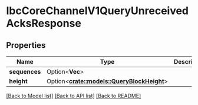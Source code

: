 # IbcCoreChannelV1QueryUnreceivedAcksResponse

## Properties

Name | Type | Description | Notes
------------ | ------------- | ------------- | -------------
**sequences** | Option<**Vec<String>**> |  | [optional]
**height** | Option<[**crate::models::QueryBlockHeight**](query_block_height.md)> |  | [optional]

[[Back to Model list]](../README.md#documentation-for-models) [[Back to API list]](../README.md#documentation-for-api-endpoints) [[Back to README]](../README.md)


